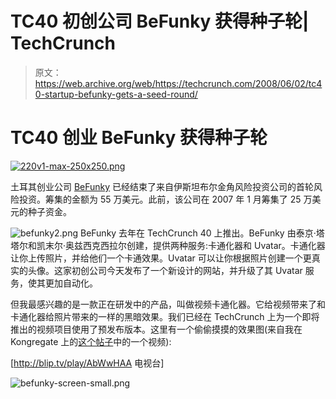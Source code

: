 # TC40 初创公司 BeFunky 获得种子轮| TechCrunch

> 原文：<https://web.archive.org/web/https://techcrunch.com/2008/06/02/tc40-startup-befunky-gets-a-seed-round/>

# TC40 创业 BeFunky 获得种子轮

[![220v1-max-250x250.png](img/849b0976c32d6f5c90296b9483fcea54.png)](https://web.archive.org/web/20230306094012/http://www.crunchbase.com/company/befunky)

土耳其创业公司 [BeFunky](https://web.archive.org/web/20230306094012/http://www.befunky.com/) 已经结束了来自伊斯坦布尔金角风险投资公司的首轮风险投资。筹集的金额为 55 万美元。此前，该公司在 2007 年 1 月筹集了 25 万美元的种子资金。

![befunky2.png](img/163ddc4e97fc69efa1d6b66f801aebeb.png) BeFunky 去年在 TechCrunch 40 上推出。BeFunky 由泰京·塔塔尔和凯末尔·奥兹西克西拉尔创建，提供两种服务:卡通化器和 Uvatar。卡通化器让你上传照片，并给他们一个卡通效果。Uvatar 可以让你根据照片创建一个更真实的头像。这家初创公司今天发布了一个新设计的网站，并升级了其 Uvatar 服务，使其更加自动化。

但我最感兴趣的是一款正在研发中的产品，叫做视频卡通化器。它给视频带来了和卡通化器给照片带来的一样的黑暗效果。我们已经在 TechCrunch 上为一个即将推出的视频项目使用了预发布版本。这里有一个偷偷摸摸的效果图(来自我在 Kongregate 上的[这个帖子](https://web.archive.org/web/20230306094012/https://techcrunch.com/2008/04/30/kongregate-gets-3-million-from-bezos-growing-fast-and-about-to-unleash-its-games-on-facebook/)中的一个视频):

[http://blip.tv/play/AbWwHAA 电视台]

![befunky-screen-small.png](img/7c35653feb487dbb8d1e5e889f2315c8.png)